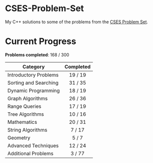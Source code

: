 # CSES-Problem-Set

My C++ solutions to some of the problems from the [CSES Problem Set](https://cses.fi/problemset/).

# Current Progress

**Problems completed**: 168 / 300

| Category              | Completed |
| --------------------- | :-------: |
| Introductory Problems |  19 / 19  |
| Sorting and Searching |  31 / 35  |
| Dynamic Programming   |  18 / 19  |
| Graph Algorithms      |  26 / 36  |
| Range Queries         |  17 / 19  |
| Tree Algorithms       |  10 / 16  |
| Mathematics           |  20 / 31  |
| String Algorithms     |   7 / 17  |
| Geometry              |   5 / 7   |
| Advanced Techniques   |  12 / 24  |
| Additional Problems   |   3 / 77  |
